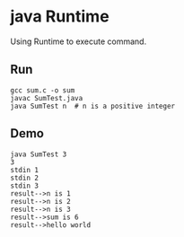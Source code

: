 # java Runtime
Using Runtime to execute command.

## Run

```
gcc sum.c -o sum
javac SumTest.java
java SumTest n  # n is a positive integer
```

## Demo
```
java SumTest 3
3
stdin 1
stdin 2
stdin 3
result-->n is 1
result-->n is 2
result-->n is 3
result-->sum is 6
result-->hello world
```